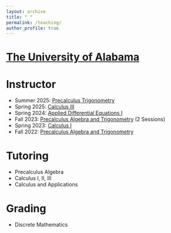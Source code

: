 ```yaml
---
layout: archive
title: " "
permalink: /teaching/
author_profile: true
---
```

[The University of Alabama](https://www.ua.edu)
======

Instructor
===
- Summer 2025: [Precalculus Trigonometry](Summer-2025-MATH-113-100-.pdf)
- Spring 2025: [Calculus III](Spring-2025-MATH-227-001-.pdf)
- Spring 2024: [Applied Differential Equations I](Spring-2024-MATH-238-009-.pdf)
- Fall 2023: [Precalculus Algebra and Trigonometry](/files/Fall-2023-MATH-115-007-Precalc-Algebra-&-Trig.pdf) (2 Sessions)
- Spring 2023: [Calculus I](Spring-2023-MATH-125-012-.pdf)
- Fall 2022: [Precalculus Algebra and Trigonometry](Fall-2022-MATH-115-012-Precalc-Algebra-&-Trig.pdf)

Tutoring
===
- Precalculus Algebra
- Calculus I, II, III
- Calculus and Applications

Grading
===
- Discrete Mathematics

